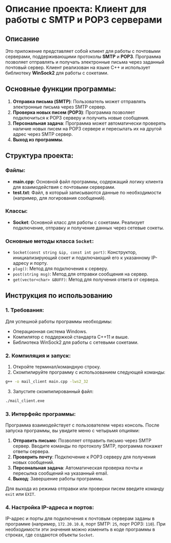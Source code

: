 # Описание проекта: Клиент для работы с SMTP и POP3 серверами

## Описание
Это приложение представляет собой клиент для работы с почтовыми серверами, поддерживающими протоколы **SMTP** и **POP3**. Программа позволяет отправлять и получать электронные письма через заданный почтовый сервер. Клиент реализован на языке C++ и использует библиотеку **WinSock2** для работы с сокетами.

## Основные функции программы:

1. **Отправка письма (SMTP)**: Пользователь может отправлять электронные письма через SMTP сервер.
2. **Проверка новых писем (POP3)**: Программа позволяет подключиться к POP3 серверу и получить новые сообщения.
3. **Персональная задача**: Программа может автоматически проверять наличие новых писем на POP3 сервере и пересылать их на другой адрес через SMTP сервер.
4. **Выход из программы**.

## Структура проекта:

### Файлы:
- **main.cpp**: Основной файл программы, содержащий логику клиента для взаимодействия с почтовыми серверами.
- **test.txt**: Файл, в который записываются данные по необходимости (например, для логирования сообщений).
  
### Классы:
- **Socket**: Основной класс для работы с сокетами. Реализует подключение, отправку и получение данных через сетевые сокеты.

### Основные методы класса `Socket`:
- `Socket(const string &ip, const int port)`: Конструктор, инициализирующий сокет и подключающий его к указанному IP-адресу и порту.
- `plug()`: Метод для подключения к серверу.
- `post(string msg)`: Метод для отправки сообщения на сервер.
- `get(vector<char> &BUFF)`: Метод для получения ответа от сервера.

## Инструкция по использованию

### 1. Требования:
Для успешной работы программы необходимы:
- Операционная система Windows.
- Компилятор с поддержкой стандарта C++11 и выше.
- Библиотека WinSock2 для работы с сетевыми сокетами.

### 2. Компиляция и запуск:
1. Откройте терминал/командную строку.
2. Скомпилируйте программу с использованием следующей команды:

```bash
g++ -o mail_client main.cpp -lws2_32
```

3. Запустите скомпилированный файл:

```bash
./mail_client.exe
```

### 3. Интерфейс программы:
Программа взаимодействует с пользователем через консоль. После запуска программы, вы увидите меню с четырьмя опциями:

1. **Отправить письмо**: Позволяет отправить письмо через SMTP сервер. Вводите команды по протоколу SMTP, программа покажет ответы сервера.
2. **Проверить почту**: Подключение к POP3 серверу для получения новых сообщений.
3. **Персональная задача**: Автоматическая проверка почты и пересылка сообщений на указанный email.
4. **Выход**: Завершение работы программы.

Для выхода из режима отправки или проверки писем введите команду `exit` или `EXIT`.

### 4. Настройка IP-адреса и портов:
IP-адрес и порты для подключения к почтовым серверам заданы в программе (например, `172.20.10.8`, порт SMTP: `25`, порт POP3: `110`). При необходимости эти значения можно изменить в коде программы в строках, где создаются объекты `Socket`.
